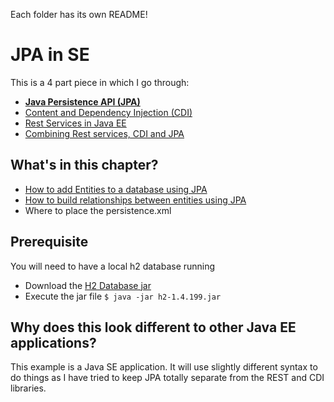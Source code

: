 Each folder has its own README!

# JPA in SE

This is a 4 part piece in which I go through:

- [**Java Persistence API (JPA)**](https://github.com/christophperrins/JPA-with-SE)
- [Content and Dependency Injection (CDI)](https://github.com/christophperrins/CDI-with-SE)
- [Rest Services in Java EE](https://github.com/christophperrins/REST-with-EE)
- [Combining Rest services, CDI and JPA](https://github.com/christophperrins/EEServer)

## What's in this chapter?

- [How to add Entities to a database using JPA](https://github.com/christophperrins/JPA-with-SE/tree/master/AddingAccountToDatabase)
- [How to build relationships between entities using JPA](https://github.com/christophperrins/JPA-with-SE/tree/master/AddingAccountWithTasks)
- Where to place the persistence.xml

## Prerequisite 

You will need to have a local h2 database running
- Download the [H2 Database jar](http://repo2.maven.org/maven2/com/h2database/h2/1.4.199/h2-1.4.199.jar)
- Execute the jar file `$ java -jar h2-1.4.199.jar`


## Why does this look different to other Java EE applications?

This example is a Java SE application.
It will use slightly different syntax to do things as I have tried to keep JPA totally separate from the REST and CDI libraries. 

